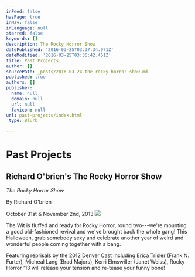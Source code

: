 ```yaml
---
inFeed: false
hasPage: true
inNav: false
inLanguage: null
starred: false
keywords: []
description: The Rocky Horror Show
datePublished: '2016-03-25T03:37:34.971Z'
dateModified: '2016-03-25T03:36:42.461Z'
title: Past Projects
author: []
sourcePath: _posts/2016-03-24-the-rocky-horror-show.md
published: true
authors: []
publisher:
  name: null
  domain: null
  url: null
  favicon: null
url: past-projects/index.html
_type: Blurb

---
```

# Past Projects

## Richard O'brien's The Rocky Horror Show

_The Rocky Horror Show_

By Richard O'brien

October 31st & November 2nd, 2013
![](https://the-grid-user-content.s3-us-west-2.amazonaws.com/29ed1290-c0bb-49fe-a963-177389a5f1f9.jpg)

The Wit is fluffed and ready for Rocky Horror, round two---we're mounting a good old-fashioned revival and we've brought back the whole gang! This Halloween, grab somebody sexy and celebrate another year of weird and wonderful people coming together with a bang.

Featuring reprisals by the 2012 Denver Cast including Erica Trisler (Frank N. Furter), Micheal Lang (Brad Majors), Kerri Elmswiller (Janet Weiss), Rocky Horror '13 will release your tension and re-tease your funny bone!